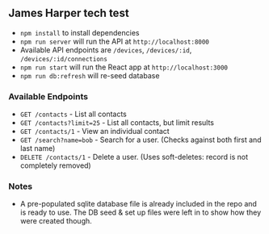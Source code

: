 ## James Harper tech test

- `npm install` to install dependencies
- `npm run server` will run the API at `http://localhost:8000`
- Available API endpoints are `/devices`, `/devices/:id`, `/devices/:id/connections`
- `npm run start` will run the React app at `http://localhost:3000`
- `npm run db:refresh` will re-seed database

### Available Endpoints
- `GET /contacts` - List all contacts
- `GET /contacts?limit=25` - List all contacts, but limit results
- `GET /contacts/1` - View an individual contact
- `GET /search?name=bob` - Search for a user. (Checks against both first and last name)
- `DELETE /contacts/1` - Delete a user. (Uses soft-deletes: record is not completely removed)

### Notes
- A pre-populated sqlite database file is already included in the repo and is ready to use. The DB seed & set up files were left in to show how they were created though.
